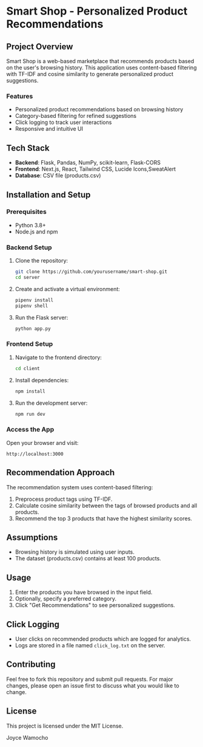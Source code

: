 # Smart Shop - Personalized Product Recommendations

## Project Overview

Smart Shop is a web-based marketplace that recommends products based on the user's browsing history. This application uses content-based filtering with TF-IDF and cosine similarity to generate personalized product suggestions.

### Features

* Personalized product recommendations based on browsing history
* Category-based filtering for refined suggestions
* Click logging to track user interactions
* Responsive and intuitive UI

## Tech Stack

* **Backend**: Flask, Pandas, NumPy, scikit-learn, Flask-CORS
* **Frontend**: Next.js, React, Tailwind CSS, Lucide Icons,SweatAlert
* **Database**: CSV file (products.csv)

## Installation and Setup

### Prerequisites

* Python 3.8+
* Node.js and npm

### Backend Setup

1. Clone the repository:

   ```bash
   git clone https://github.com/yourusername/smart-shop.git
   cd server
   ```
2. Create and activate a virtual environment:

   ```bash
   pipenv install
   pipenv shell  
   ```
3. Run the Flask server:

   ```bash
   python app.py
   ```

### Frontend Setup

1. Navigate to the frontend directory:

   ```bash
   cd client
   ```
2. Install dependencies:

   ```bash
   npm install
   ```
3. Run the development server:

   ```bash
   npm run dev
   ```

### Access the App

Open your browser and visit:

```
http://localhost:3000
```

## Recommendation Approach

The recommendation system uses content-based filtering:

1. Preprocess product tags using TF-IDF.
2. Calculate cosine similarity between the tags of browsed products and all products.
3. Recommend the top 3 products that have the highest similarity scores.

## Assumptions

* Browsing history is simulated using user inputs.
* The dataset (products.csv) contains at least 100 products.

## Usage

1. Enter the products you have browsed in the input field.
2. Optionally, specify a preferred category.
3. Click "Get Recommendations" to see personalized suggestions.

## Click Logging

* User clicks on recommended products which are logged for analytics.
* Logs are stored in a file named `click_log.txt` on the server.

## Contributing

Feel free to fork this repository and submit pull requests. For major changes, please open an issue first to discuss what you would like to change.

## License

This project is licensed under the MIT License.

Joyce Wamocho
